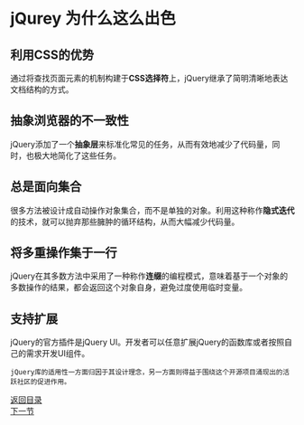 # jQurey 为什么这么出色

## 利用CSS的优势

通过将查找页面元素的机制构建于**CSS选择符**上，jQuery继承了简明清晰地表达文档结构的方式。

## 抽象浏览器的不一致性

jQuery添加了一个**抽象层**来标准化常见的任务，从而有效地减少了代码量，同时，也极大地简化了这些任务。

## 总是面向集合

很多方法被设计成自动操作对象集合，而不是单独的对象。利用这种称作**隐式迭代**的技术，就可以抛弃那些臃肿的循环结构，从而大幅减少代码量。

## 将多重操作集于一行

jQuery在其多数方法中采用了一种称作**连缀**的编程模式，意味着基于一个对象的多数操作的结果，都会返回这个对象自身，避免过度使用临时变量。

## 支持扩展

jQuery的官方插件是jQuery UI。开发者可以任意扩展jQuery的函数库或者按照自己的需求开发UI组件。
```
jQuery库的适用性一方面归因于其设计理念，另一方面则得益于围绕这个开源项目涌现出的活跃社区的促进作用。
```    

[返回目录](../README.md)  
[下一节](usage.md)
